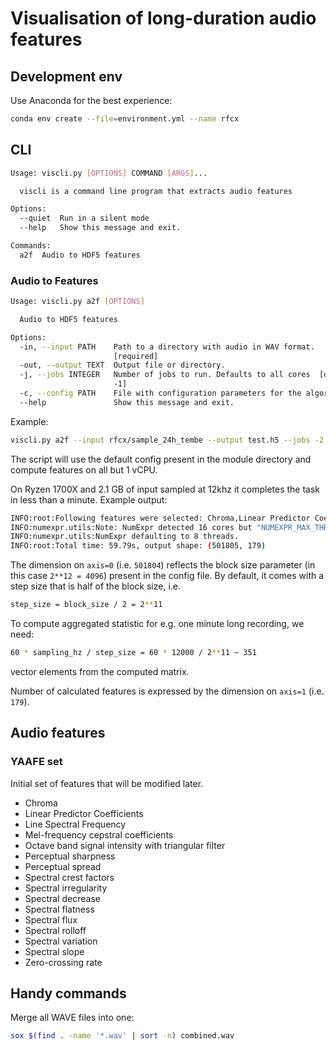 # Visualisation of long-duration audio features

## Development env

Use Anaconda for the best experience:

```bash
conda env create --file=environment.yml --name rfcx
```

## CLI

```bash
Usage: viscli.py [OPTIONS] COMMAND [ARGS]...

  viscli is a command line program that extracts audio features

Options:
  --quiet  Run in a silent mode
  --help   Show this message and exit.

Commands:
  a2f  Audio to HDF5 features
```

### Audio to Features

```bash
Usage: viscli.py a2f [OPTIONS]

  Audio to HDF5 features

Options:
  -in, --input PATH    Path to a directory with audio in WAV format.
                       [required]
  -out, --output TEXT  Output file or directory.
  -j, --jobs INTEGER   Number of jobs to run. Defaults to all cores  [default:
                       -1]
  -c, --config PATH    File with configuration parameters for the algorithm.
  --help               Show this message and exit.

```

Example:

```bash
viscli.py a2f --input rfcx/sample_24h_tembe --output test.h5 --jobs -2
```

The script will use the default config present in the module directory and compute features on all but 1 vCPU.

On Ryzen 1700X and 2.1 GB of input sampled at 12khz it completes the task in less than a minute. Example output:

```bash
INFO:root:Following features were selected: Chroma,Linear Predictor Coefficients,Line Spectral Frequency,Mel-frequency cepstral coefficients,Octave band signal intensity with triangular filter,Perceptual sharpness,Perceptual spread,Spectral crest factors,Spectral irregularity,Spectral decrease,Spectral flatness,Spectral flux,Spectral rolloff,Spectral variation,Spectral slope,Zero-crossing rate
INFO:numexpr.utils:Note: NumExpr detected 16 cores but "NUMEXPR_MAX_THREADS" not set, so enforcing safe limit of 8.
INFO:numexpr.utils:NumExpr defaulting to 8 threads.
INFO:root:Total time: 59.79s, output shape: (501805, 179)
```

The dimension on `axis=0` (i.e. `501804`) reflects the block size parameter (in this case `2**12 = 4096`) present in the config file.  By default, it comes with a step size that is half of the block size, i.e.

```bash
step_size = block_size / 2 = 2**11
```

To compute aggregated statistic for e.g. one minute long recording, we need:

```bash
60 * sampling_hz / step_size = 60 * 12000 / 2**11 ~ 351  
```

vector elements from the computed matrix. 

Number of calculated features is expressed by the dimension on `axis=1` (i.e. `179`).


## Audio features

### YAAFE set

Initial set of features that will be modified later. 

* Chroma
* Linear Predictor Coefficients
* Line Spectral Frequency
* Mel-frequency cepstral coefficients
* Octave band signal intensity with triangular filter
* Perceptual sharpness
* Perceptual spread
* Spectral crest factors
* Spectral irregularity
* Spectral decrease
* Spectral flatness
* Spectral flux
* Spectral rolloff
* Spectral variation
* Spectral slope
* Zero-crossing rate

## Handy commands

Merge all WAVE files into one:

```bash
sox $(find . -name '*.wav' | sort -n) combined.wav
```